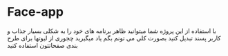 # Face-app
 
با استفاده از این پروژه شما میتوانید ظاهر برنامه های خود را به شکلی بسیار جذاب و کاربر پسند تبدیل کنید بصورت کلی می تونم بگم یاد میگیرید چجوری از لیوتها برای طرح بندی صفحاتتون استفاده کنید
